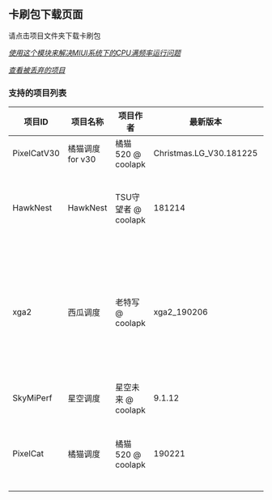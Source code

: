 ## 卡刷包下载页面
请点击项目文件夹下载卡刷包

[*使用这个模块来解决MIUI系统下的CPU满频率运行问题*](./miuiPerfRemover.zip)

[*查看被丢弃的项目*](./discarded/README.md)

### 支持的项目列表
| 项目ID | 项目名称 | 项目作者 | 最新版本 | 支持的SoC |
|-|-|-|-|-|
|PixelCatV30|橘猫调度 for v30|橘猫520 @ coolapk|Christmas.LG_V30.181225|sd_835|
|HawkNest|HawkNest|TSU守望者 @ coolapk|181214|helio_p10 helio_x10 sd_410 sd_650 sd_660 sd_810 sd_820|
|xga2|西瓜调度|老特写 @ coolapk|xga2_190206|exynos_7420 exynos_8890 exynos_8895 kirin_950 sd_425 sd_430 sd_625 sd_630 sd_636 sd_650 sd_660 sd_801 sd_835|
|SkyMiPerf|星空调度|星空未来 @ coolapk|9.1.12|sd_835|
|PixelCat|橘猫调度|橘猫520 @ coolapk|190221|exynos_8895 exynos_9810 sd_636 sd_660 sd_820 sd_821 sd_835|
